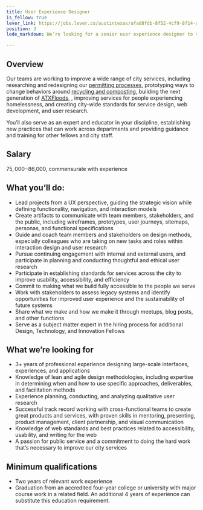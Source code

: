 ```yaml
---
title: User Experience Designer
is_fellow: true
lever_link: https://jobs.lever.co/austintexas/afad8fdb-8f52-4cf9-8f14-a396ee890b20/apply
position: 3
lede_markdown: We’re looking for a senior user experience designer to serve on multidisciplinary project teams with career civil servants, actively demonstrating the value of iterative development and user-centered design.

---
```


## Overview
Our teams are working to improve a wide range of city services, including researching and redesigning our [permitting processes](http://www.austintexas.gov/department/development-services), prototyping ways to change behaviors around [recycling and composting](http://www.austintexas.gov/department/austin-resource-recovery), building the next generation of [ATXFloods](https://www.atxfloods.com), , improving services for people experiencing homelessness, and creating city-wide standards for service design, web development, and user research.

You’ll also serve as an expert and educator in your discipline, establishing new practices that can work across departments and providing guidance and training for other fellows and city staff.

## Salary

$75,000-$86,000, commensurate with experience

## What you’ll do:

*   Lead projects from a UX perspective, guiding the strategic vision while defining functionality, navigation, and interaction models
*   Create artifacts to communicate with team members, stakeholders, and the public, including wireframes, prototypes, user journeys, sitemaps, personas, and functional specifications
*   Guide and coach team members and stakeholders on design methods, especially colleagues who are taking on new tasks and roles within interaction design and user research
*   Pursue continuing engagement with internal and external users, and participate in planning and conducting thoughtful and ethical user research
*   Participate in establishing standards for services across the city to improve usability, accessibility, and efficiency
*   Commit to making what we build fully accessible to the people we serve
*   Work with stakeholders to assess legacy systems and identify opportunities for improved user experience and the sustainability of future systems
*   Share what we make and how we make it through meetups, blog posts, and other functions
*   Serve as a subject matter expert in the hiring process for additional Design, Technology, and Innovation Fellows

## What we’re looking for

*   3+ years of professional experience designing large-scale interfaces, experiences, and applications
*   Knowledge of lean and agile design methodologies, including expertise in determining when and how to use specific approaches, deliverables, and facilitation methods
*   Experience planning, conducting, and analyzing qualitative user research
*   Successful track record working with cross-functional teams to create great products and services, with proven skills in mentoring, presenting, product management, client partnership, and visual communication
*   Knowledge of web standards and best practices related to accessibility, usability, and writing for the web
*   A passion for public service and a commitment to doing the hard work that’s necessary to improve our city services

## Minimum qualifications

*   Two years of relevant work experience
*   Graduation from an accredited four-year college or university with major course work in a related field. An additional 4 years of experience can substitute this education requirement.
